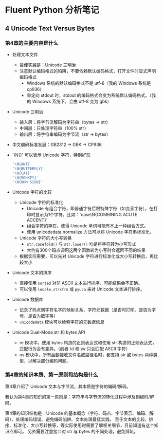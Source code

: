# Fluent Python 分析笔记

## 4 Unicode Text Versus Bytes

### 第4章的主要内容是什么

- 处理文本文件
  - 最佳实践是：Unicode 三明治
  - 注意默认编码格式的陷阱，不要依赖默认编码格式，打开文件时显式声明编码格式
    - Windows 系统的默认编码格式不是 utf-8（我的 Windows 系统是 cp936）
    - 重定向 stdout 时，stdout 的编码格式会变为系统默认编码格式。（我的 Windows 系统下，会由 utf-8 变为 gbk）

- Unicode 三明治
  - 输入层：将字节流解码为字符串（bytes -> str)
  - 中间层：只处理字符串（100% str）
  - 输出层：将字符串编码为字节流（str -> bytes）

- 中文编码标准发展：GB2312 -> GBK -> CP936

- '\N{}' 可以表示 Unicode 字符，特别好玩

  ```python
  '\N{ANT}'
  '\N{BUTTERFLY}'
  '\N{CAT}'
  '\N{MONKEY}'
  '\N{OHM SIGN}'
  ```

- Unicode 字符的比较
  - Unicode 字符的标准化
    - Unicode 有组合字符，即普通字符后跟特殊字符（如变音字符），在打印时显示为1个字符。比如：'case\N{COMBINING ACUTE ACCENT}'
    - 组合字符的存在，使得 Unicode 单词可能有不止一种组合方式。
    - 使用 unicodedata.normalize 方法可以将 Unicode 字符串标准化。
  - Unicode 字符的大小写转换
    - `str.casefold()` 与 `str.lower()` 均是将字符转为小写形式
    - 大约有300个码点调用这两个函数转为小写时会返回不同的结果
  - 根据实际需要，可以先对 Unicode 字符进行标准化或大小写转换后，再比较大小

- Unicode 文本的排序
  - 直接使用 `sorted` 对非 ASCII 文本进行排序，可能结果会不正确。
  - 可以使用 `locale.strxfrm` 或 `pyuca` 来对 Unicode 文本进行排序。

- Unicode 数据库
  - 记录了码点到字符名字的映射关系、字符元数据（是否可打印、是否为字母、是否为数字等）
  - `unicodedata` 模块可以检索字符的元数据信息

- Unicode Dual-Mode str 和 bytes API
  - re 模块中，使用 bytes 构造的正则表达式和使用 str 构造的正则表达式，匹配行为会有差异。（前者 \d 和 \w 只会匹配 ASCII 字符）
  - os 模块中，所有函数接收文件名或路径名时，都支持 str 或 bytes 两种类型，以解决部分编码问题。

### 第4章的知识本质、第一原则和结构是什么

第4章介绍了 Unicode 文本与字节流，其本质是字符的编码/解码。

我认为第4章的知识的第一原则是：字符串与字节流的转化过程中涉及到编码/解码。

第4章的知识结构是：Unicode 的基本概念（字符、码点、字节表示、编码、解码）、处理编码错误、避免编码陷阱、文本处理最佳实践。
至于文本的比较、排序、标准化、大小写转换等，等实际使用时需要了解相关细节，目前知道有这个知识点即可。
另外需要注意接口对 str 与 bytes 的不同处理，避免踩坑。
